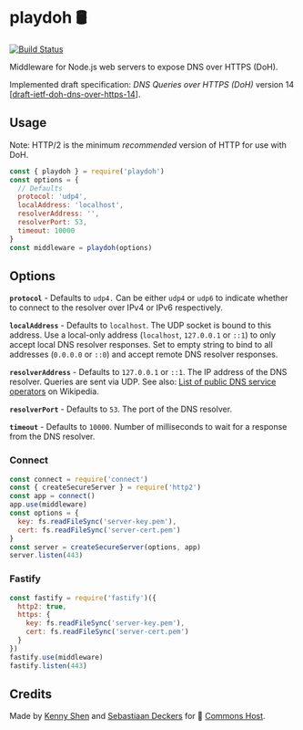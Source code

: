 # playdoh 🛢

[![Build Status](https://travis-ci.org/qoelet/playdoh.svg?branch=master)](https://travis-ci.org/qoelet/playdoh)

Middleware for Node.js web servers to expose DNS over HTTPS (DoH).

Implemented draft specification: *DNS Queries over HTTPS (DoH)* version 14 [[draft-ietf-doh-dns-over-https-14](https://tools.ietf.org/html/draft-ietf-doh-dns-over-https-14)].

## Usage

Note: HTTP/2 is the minimum *recommended* version of HTTP for use with DoH.

```js
const { playdoh } = require('playdoh')
const options = {
  // Defaults
  protocol: 'udp4',
  localAddress: 'localhost',
  resolverAddress: '',
  resolverPort: 53,
  timeout: 10000
}
const middleware = playdoh(options)
```

## Options

**`protocol`** - Defaults to `udp4.` Can be either `udp4` or `udp6` to indicate whether to connect to the resolver over IPv4 or IPv6 respectively.

**`localAddress`** - Defaults to `localhost`. The UDP socket is bound to this address. Use a local-only address (`localhost`, `127.0.0.1` or `::1`) to only accept local DNS resolver responses. Set to empty string to bind to all addresses (`0.0.0.0` or `::0`) and accept remote DNS resolver responses.

**`resolverAddress`** - Defaults to `127.0.0.1` or `::1`. The IP address of the DNS resolver. Queries are sent via UDP. See also: [List of public DNS service operators](https://en.wikipedia.org/wiki/Public_recursive_name_server) on Wikipedia.

**`resolverPort`** - Defaults to `53`. The port of the DNS resolver.

**`timeout`** - Defaults to `10000`. Number of milliseconds to wait for a response from the DNS resolver.

### Connect

```js
const connect = require('connect')
const { createSecureServer } = require('http2')
const app = connect()
app.use(middleware)
const options = {
  key: fs.readFileSync('server-key.pem'),
  cert: fs.readFileSync('server-cert.pem')
}
const server = createSecureServer(options, app)
server.listen(443)
```

### Fastify

```js
const fastify = require('fastify')({
  http2: true,
  https: {
    key: fs.readFileSync('server-key.pem'),
    cert: fs.readFileSync('server-cert.pem')
  }
})
fastify.use(middleware)
fastify.listen(443)
```

## Credits

Made by [Kenny Shen](https://www.machinesung.com) and [Sebastiaan Deckers](https://twitter.com/sebdeckers) for 🐑 [Commons Host](https://commons.host).
